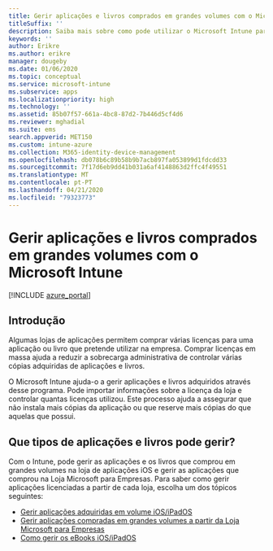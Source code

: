 ```yaml
---
title: Gerir aplicações e livros comprados em grandes volumes com o Microsoft Intune
titleSuffix: ''
description: Saiba mais sobre como pode utilizar o Microsoft Intune para gerir e monitorizar a utilização de aplicações e livros comprados em volume em lojas.
keywords: ''
author: Erikre
ms.author: erikre
manager: dougeby
ms.date: 01/06/2020
ms.topic: conceptual
ms.service: microsoft-intune
ms.subservice: apps
ms.localizationpriority: high
ms.technology: ''
ms.assetid: 85b07f57-661a-4bc8-87d2-7b446d5cf4d6
ms.reviewer: mghadial
ms.suite: ems
search.appverid: MET150
ms.custom: intune-azure
ms.collection: M365-identity-device-management
ms.openlocfilehash: db078b6c89b58b9b7acb897fa053899d1fdcdd33
ms.sourcegitcommit: 7f17d6eb9dd41b031a6af4148863d2ffc4f49551
ms.translationtype: MT
ms.contentlocale: pt-PT
ms.lasthandoff: 04/21/2020
ms.locfileid: "79323773"
---
```

# <a name="manage-volume-purchased-apps-and-books-with-microsoft-intune"></a>Gerir aplicações e livros comprados em grandes volumes com o Microsoft Intune

[!INCLUDE [azure_portal](../includes/azure_portal.md)]

## <a name="introduction"></a>Introdução

Algumas lojas de aplicações permitem comprar várias licenças para uma aplicação ou livro que pretende utilizar na empresa. Comprar licenças em massa ajuda a reduzir a sobrecarga administrativa de controlar várias cópias adquiridas de aplicações e livros.

O Microsoft Intune ajuda-o a gerir aplicações e livros adquiridos através desse programa. Pode importar informações sobre a licença da loja e controlar quantas licenças utilizou. Este processo ajuda a assegurar que não instala mais cópias da aplicação ou que reserve mais cópias do que aquelas que possui.

## <a name="which-types-of-apps-and-books-can-you-manage"></a>Que tipos de aplicações e livros pode gerir?

Com o Intune, pode gerir as aplicações e os livros que comprou em grandes volumes na loja de aplicações iOS e gerir as aplicações que comprou na Loja Microsoft para Empresas. Para saber como gerir aplicações licenciadas a partir de cada loja, escolha um dos tópicos seguintes:

- [Gerir aplicações adquiridas em volume iOS/iPadOS](vpp-apps-ios.md)
- [Gerir aplicações compradas em grandes volumes a partir da Loja Microsoft para Empresas](windows-store-for-business.md)
- [Como gerir os eBooks iOS/iPadOS](vpp-ebooks-ios.md)
